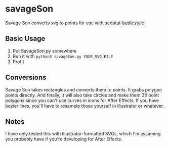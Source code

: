 # savageSon
Savage Son converts svg to points for use with [scriptui-battlestyle]

## Basic Usage

1. Put SavageSon.py somewhere
2. Run it with `python3 savageSon.py YOUR_SVG_FILE`
3. Profit

## Conversions

Savage Son takes rectangles and converts them to points. It grabs polygon points directly. And finally, it will also take circles and make them 36 point polygons since you can't use curves in icons for After Effects. If you have bezier lines, you'll have to resample those yourself in Illustrator or whatever.

## Notes

I have only tested this with Illustrator-formatted SVGs, which I'm assuming you probably have if you're developing for After Effects.

[scriptui-battlestyle]: https://github.com/adamplouff/scriptui-battlestyle
